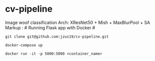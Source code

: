 # cv-pipeline
Image woof classification
Arch: XResNet50 + Mish + MaxBlurPool + SA
Markup :  # Running Flask app with Docker #
``` 
git clone git@github.com:jzus19/cv-pipeline.git
```
```
docker-compose up
```
```
docker run -it -p 5000:5000 <container_name> 
```
